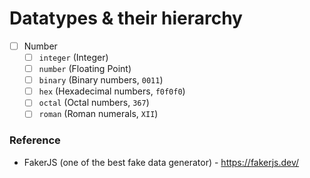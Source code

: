 # Datatypes & their hierarchy

- [ ] Number
  - [ ] `integer` (Integer)
  - [ ] `number` (Floating Point)
  - [ ] `binary` (Binary numbers, `0011`)
  - [ ] `hex` (Hexadecimal numbers, `f0f0f0`)
  - [ ] `octal` (Octal numbers, `367`)
  - [ ] `roman` (Roman numerals, `XII`)

### Reference

- FakerJS (one of the best fake data generator) - https://fakerjs.dev/
